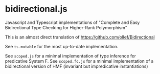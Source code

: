 # bidirectional.js
Javascript and Typescript implementations of "Complete and Easy Bidirectional Type Checking for Higher-Rank Polymorphism"

This is an almost direct translation of https://github.com/ollef/Bidirectional

See `ts-mutable` for the most up-to-date implementation.

See `scoped.js` for a minimal implementation of type inference for predicative System F.
See `scoped.fc.js` for a minimal implementation of a bidirectional version of HMF (invariant but impredicative instantiations)
